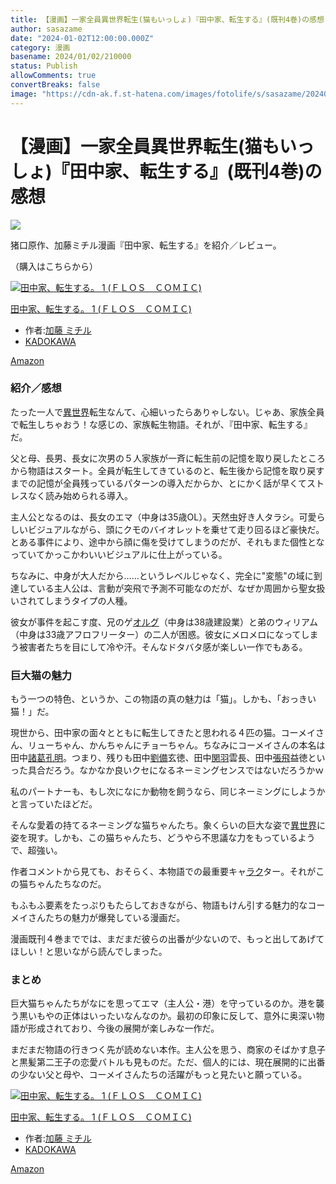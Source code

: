 ```yaml
---
title: 【漫画】一家全員異世界転生(猫もいっしょ)『田中家、転生する』(既刊4巻)の感想
author: sasazame
date: "2024-01-02T12:00:00.000Z"
category: 漫画
basename: 2024/01/02/210000
status: Publish
allowComments: true
convertBreaks: false
image: "https://cdn-ak.f.st-hatena.com/images/fotolife/s/sasazame/20240102/20240102205509.png"
---
```

# 【漫画】一家全員異世界転生(猫もいっしょ)『田中家、転生する』(既刊4巻)の感想

![](https://cdn-ak.f.st-hatena.com/images/fotolife/s/sasazame/20240102/20240102205509.png)

猪口原作、加藤ミチル漫画『田中家、転生する』を紹介／レビュー。

（購入はこちらから）

[![田中家、転生する。 1 (ＦＬＯＳ　ＣＯＭＩＣ)](https://m.media-amazon.com/images/I/51c2T9kKIfS._SL500_.jpg "田中家、転生する。 1 (ＦＬＯＳ　ＣＯＭＩＣ)")](https://www.amazon.co.jp/dp/B097M17CGD?tag=mochig08-22&linkCode=ogi&th=1&psc=1)

[田中家、転生する。 1 (ＦＬＯＳ　ＣＯＭＩＣ)](https://www.amazon.co.jp/dp/B097M17CGD?tag=mochig08-22&linkCode=ogi&th=1&psc=1)

-   作者:[加藤 ミチル](https://d.hatena.ne.jp/keyword/%B2%C3%C6%A3%20%A5%DF%A5%C1%A5%EB)
-   [KADOKAWA](https://d.hatena.ne.jp/keyword/KADOKAWA)

[Amazon](https://www.amazon.co.jp/dp/B097M17CGD?tag=mochig08-22&linkCode=ogi&th=1&psc=1)

<!-- Extended Body -->

### 紹介／感想

たった一人で[異世界](https://d.hatena.ne.jp/keyword/%B0%DB%C0%A4%B3%A6)転生なんて、心細いったらありゃしない。じゃあ、家族全員で転生しちゃおう！な感じの、家族転生物語。それが、『田中家、転生する』だ。

父と母、長男、長女に次男の５人家族が一斉に転生前の記憶を取り戻したところから物語はスタート。全員が転生してきているのと、転生後から記憶を取り戻すまでの記憶が全員残っているパターンの導入だからか、とにかく話が早くてストレスなく読み始められる導入。

  

主人公となるのは、長女のエマ（中身は35歳OL）。天然虫好き人タラシ。可愛らしいビジュアルながら、頭にクモのバイオレットを乗せて走り回るほど豪快だ。とある事件により、途中から顔に傷を受けてしまうのだが、それもまた個性となっていてかっこかわいいビジュアルに仕上がっている。

ちなみに、中身が大人だから……というレベルじゃなく、完全に"変態"の域に到達している主人公は、言動が突飛で予測不可能なのだが、なぜか周囲から聖女扱いされてしまうタイプの人種。

彼女が事件を起こす度、兄のゲ[オルグ](https://d.hatena.ne.jp/keyword/%A5%AA%A5%EB%A5%B0)（中身は38歳建設業）と弟のウィリアム（中身は33歳アフロフリーター）の二人が困惑。彼女にメロメロになってしまう被害者たちを目にして冷や汗。そんなドタバタ感が楽しい一作でもある。

### 巨大猫の魅力

もう一つの特色、というか、この物語の真の魅力は「猫」。しかも、「おっきい猫！」だ。

現世から、田中家の面々とともに転生してきたと思われる４匹の猫。コーメイさん、リューちゃん、かんちゃんにチョーちゃん。ちなみにコーメイさんの本名は田中[諸葛孔明](https://d.hatena.ne.jp/keyword/%BD%F4%B3%EB%B9%A6%CC%C0)。つまり、残りも田中[劉備](https://d.hatena.ne.jp/keyword/%CE%AD%C8%F7)玄徳、田中[関羽](https://d.hatena.ne.jp/keyword/%B4%D8%B1%A9)雲長、田中[張飛](https://d.hatena.ne.jp/keyword/%C4%A5%C8%F4)益徳といった具合だろう。なかなか良いクセになるネーミングセンスではないだろうかｗ

私のパートナーも、もし次になにか動物を飼うなら、同じネーミングにしようかと言っていたほどだ。

  

そんな愛着の持てるネーミングな猫ちゃんたち。象くらいの巨大な姿で[異世界](https://d.hatena.ne.jp/keyword/%B0%DB%C0%A4%B3%A6)に姿を現す。しかも、この猫ちゃんたち、どうやら不思議な力をもっているようで、超強い。

作者コメントから見ても、おそらく、本物語での最重要キャ[ラク](https://d.hatena.ne.jp/keyword/%A5%E9%A5%AF)ター。それがこの猫ちゃんたちなのだ。

  

もふもふ要素をたっぷりもたらしておきながら、物語もけん引する魅力的なコーメイさんたちの魅力が爆発している漫画だ。

漫画既刊４巻まででは、まだまだ彼らの出番が少ないので、もっと出してあげてほしい！と思いながら読んでしまった。

### まとめ

巨大猫ちゃんたちがなにを思ってエマ（主人公・港）を守っているのか。港を襲う黒いもやの正体はいったいなんなのか。最初の印象に反して、意外に奥深い物語が形成されており、今後の展開が楽しみな一作だ。

まだまだ物語の行きつく先が読めない本作。主人公を思う、商家のそばかす息子と黒髪第二王子の恋愛バトルも見ものだ。ただ、個人的には、現在展開的に出番の少ない父と母や、コーメイさんたちの活躍がもっと見たいと願っている。

[![田中家、転生する。 1 (ＦＬＯＳ　ＣＯＭＩＣ)](https://m.media-amazon.com/images/I/51c2T9kKIfS._SL500_.jpg "田中家、転生する。 1 (ＦＬＯＳ　ＣＯＭＩＣ)")](https://www.amazon.co.jp/dp/B097M17CGD?tag=mochig08-22&linkCode=ogi&th=1&psc=1)

[田中家、転生する。 1 (ＦＬＯＳ　ＣＯＭＩＣ)](https://www.amazon.co.jp/dp/B097M17CGD?tag=mochig08-22&linkCode=ogi&th=1&psc=1)

-   作者:[加藤 ミチル](https://d.hatena.ne.jp/keyword/%B2%C3%C6%A3%20%A5%DF%A5%C1%A5%EB)
-   [KADOKAWA](https://d.hatena.ne.jp/keyword/KADOKAWA)

[Amazon](https://www.amazon.co.jp/dp/B097M17CGD?tag=mochig08-22&linkCode=ogi&th=1&psc=1)